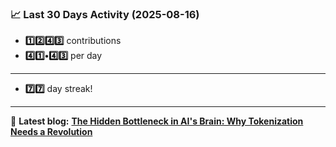 <!--START_STATS-->
### 📈 Last 30 Days Activity (2025-08-16)  
- **1️⃣2️⃣4️⃣3️⃣** contributions  
- **4️⃣1️⃣•4️⃣3️⃣** per day
---
- **7️⃣7️⃣** day streak!
---
📝 **Latest blog:** [**The Hidden Bottleneck in AI's Brain: Why Tokenization Needs a Revolution**](https://andriak.com/blog/tokenization-revolution)
<!--END_STATS-->
